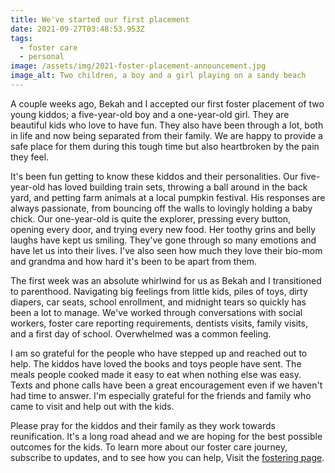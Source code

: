 ```yaml
---
title: We've started our first placement
date: 2021-09-27T03:48:53.953Z
tags:
  - foster care
  - personal
image: /assets/img/2021-foster-placement-announcement.jpg
image_alt: Two children, a boy and a girl playing on a sandy beach
---
```

A couple weeks ago, Bekah and I accepted our first foster placement of two young kiddos; a five-year-old boy and a one-year-old girl. They are beautiful kids who love to have fun. They also have been through a lot, both in life and now being separated from their family. We are happy to provide a safe place for them during this tough time but also heartbroken by the pain they feel.

It's been fun getting to know these kiddos and their personalities. Our five-year-old has loved building train sets, throwing a ball around in the back yard, and petting farm animals at a local pumpkin festival. His responses are always passionate, from bouncing off the walls to lovingly holding a baby chick. Our one-year-old is quite the explorer, pressing every button, opening every door, and trying every new food. Her toothy grins and belly laughs have kept us smiling. They've gone through so many emotions and have let us into their lives. I've also seen how much they love their bio-mom and grandma and how hard it's been to be apart from them.

The first week was an absolute whirlwind for us as Bekah and I transitioned to parenthood. Navigating big feelings from little kids, piles of toys, dirty diapers, car seats, school enrollment, and midnight tears so quickly has been a lot to manage. We've worked through conversations with social workers, foster care reporting requirements, dentists visits, family visits, and a first day of school. Overwhelmed was a common feeling.

I am so grateful for the people who have stepped up and reached out to help. The kiddos have loved the books and toys people have sent. The meals people cooked made it easy to eat when nothing else was easy. Texts and phone calls have been a great encouragement even if we haven't had time to answer. I'm especially grateful for the friends and family who came to visit and help out with the kids.

Please pray for the kiddos and their family as they work towards reunification. It's a long road ahead and we are hoping for the best possible outcomes for the kids. To learn more about our foster care journey, subscribe to updates, and to see how you can help, Visit the [fostering page](/foster).
